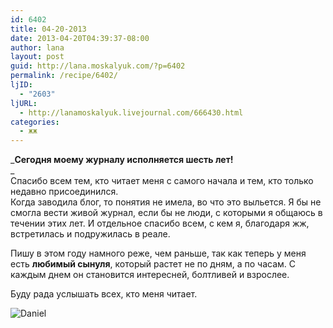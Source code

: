 ```yaml
---
id: 6402
title: 04-20-2013
date: 2013-04-20T04:39:37-08:00
author: lana
layout: post
guid: http://lana.moskalyuk.com/?p=6402
permalink: /recipe/6402/
ljID:
  - "2603"
ljURL:
  - http://lanamoskalyuk.livejournal.com/666430.html
categories:
  - жж
---
```

_**Сегодня моему журналу исполняется шесть лет!**  
_  
Спасибо всем тем, кто читает меня с самого начала и тем, кто только недавно присоединился.  
Когда заводила блог, то понятия не имела, во что это выльется. Я бы не смогла вести живой журнал, если бы не люди, с которыми я общаюсь в течении этих лет. И отдельное спасибо всем, с кем я, благодаря жж, встретилась и подружилась в реале.

Пишу в этом году намного реже, чем раньше, так как теперь у меня есть **любимый сынуля**, который растет не по дням, а по часам. С каждым днем он становится интересней, болтливей и взрослее. 

Буду рада услышать всех, кто меня читает.

![Daniel](http://farm9.staticflickr.com/8535/8630147820_5f3b923a57_b.jpg)